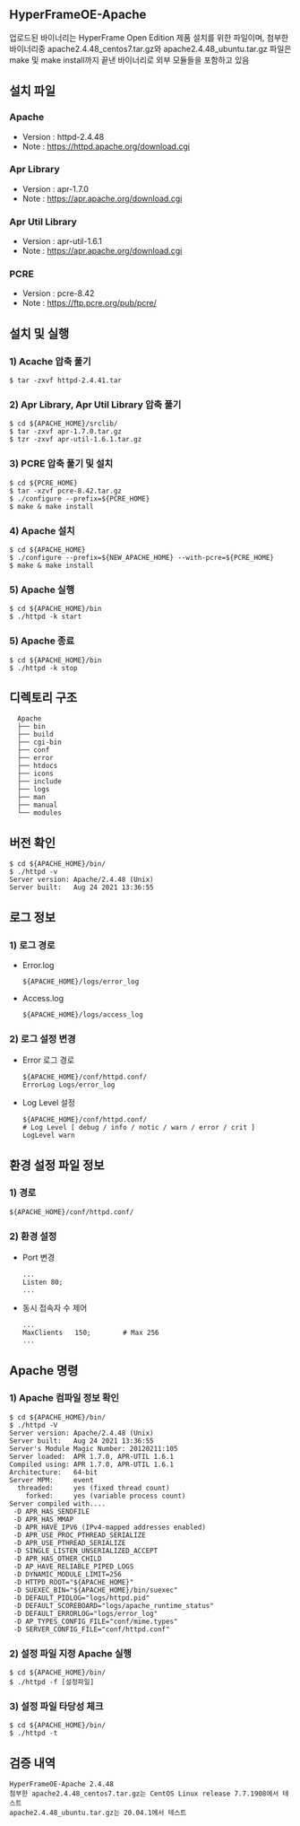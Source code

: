 ## HyperFrameOE-Apache

업로드된 바이너리는 HyperFrame Open Edition 제품 설치를 위한 파일이며, 첨부한 바이너리중 apache2.4.48_centos7.tar.gz와 apache2.4.48_ubuntu.tar.gz 파일은 make 및 make install까지 끝낸 바이너리로 외부 모듈들을 포함하고 있음

## 설치 파일

### Apache

* Version : httpd-2.4.48
* Note : https://httpd.apache.org/download.cgi

### Apr Library

* Version : apr-1.7.0
* Note : https://apr.apache.org/download.cgi

### Apr Util Library

* Version : apr-util-1.6.1
* Note : https://apr.apache.org/download.cgi

### PCRE

* Version : pcre-8.42
* Note : https://ftp.pcre.org/pub/pcre/

## 설치 및 실행

### 1) Acache 압축 풀기

    $ tar -zxvf httpd-2.4.41.tar  

### 2) Apr Library, Apr Util Library 압축 풀기

    $ cd ${APACHE_HOME}/srclib/
    $ tar -zxvf apr-1.7.0.tar.gz    
    $ tzr -zxvf apr-util-1.6.1.tar.gz  

### 3) PCRE 압축 풀기 및 설치

    $ cd ${PCRE_HOME}
    $ tar -xzvf pcre-8.42.tar.gz
    $ ./configure --prefix=${PCRE_HOME}
    $ make & make install

### 4) Apache 설치

    $ cd ${APACHE_HOME}
    $ ./configure --prefix=${NEW_APACHE_HOME} --with-pcre=${PCRE_HOME}
    $ make & make install

### 5) Apache 실행

    $ cd ${APACHE_HOME}/bin
    $ ./httpd -k start
    
### 5) Apache 종료

    $ cd ${APACHE_HOME}/bin
    $ ./httpd -k stop

## 디렉토리 구조

      Apache
      ├── bin
      ├── build      
      ├── cgi-bin            
      ├── conf            
      ├── error
      ├── htdocs        
      ├── icons
      ├── include
      ├── logs
      ├── man
      ├── manual
      └── modules           

## 버전 확인

    $ cd ${APACHE_HOME}/bin/
    $ ./httpd -v
    Server version: Apache/2.4.48 (Unix)
    Server built:   Aug 24 2021 13:36:55

## 로그 정보

### 1) 로그 경로

* Error.log

      ${APACHE_HOME}/logs/error_log
      
* Access.log

      ${APACHE_HOME}/logs/access_log

### 2) 로그 설정 변경

* Error 로그 경로

      ${APACHE_HOME}/conf/httpd.conf/
      ErrorLog Logs/error_log
      
* Log Level 설정

      ${APACHE_HOME}/conf/httpd.conf/
      # Log Level [ debug / info / notic / warn / error / crit ]
      LogLevel warn
      
## 환경 설정 파일 정보

### 1) 경로
    
    ${APACHE_HOME}/conf/httpd.conf/

### 2) 환경 설정

* Port 변경

      ...
      Listen 80;
      ...

* 동시 접속자 수 제어

      ...
      MaxClients   150;        # Max 256
      ...

## Apache 명령

### 1) Apache 컴파일 정보 확인

    $ cd ${APACHE_HOME}/bin/
    $ ./httpd -V
    Server version: Apache/2.4.48 (Unix)
    Server built:   Aug 24 2021 13:36:55
    Server's Module Magic Number: 20120211:105
    Server loaded:  APR 1.7.0, APR-UTIL 1.6.1
    Compiled using: APR 1.7.0, APR-UTIL 1.6.1
    Architecture:   64-bit
    Server MPM:     event
      threaded:     yes (fixed thread count)
        forked:     yes (variable process count)
    Server compiled with....
     -D APR_HAS_SENDFILE
     -D APR_HAS_MMAP
     -D APR_HAVE_IPV6 (IPv4-mapped addresses enabled)
     -D APR_USE_PROC_PTHREAD_SERIALIZE
     -D APR_USE_PTHREAD_SERIALIZE
     -D SINGLE_LISTEN_UNSERIALIZED_ACCEPT
     -D APR_HAS_OTHER_CHILD
     -D AP_HAVE_RELIABLE_PIPED_LOGS
     -D DYNAMIC_MODULE_LIMIT=256
     -D HTTPD_ROOT="${APACHE_HOME}"
     -D SUEXEC_BIN="${APACHE_HOME}/bin/suexec"
     -D DEFAULT_PIDLOG="logs/httpd.pid"
     -D DEFAULT_SCOREBOARD="logs/apache_runtime_status"
     -D DEFAULT_ERRORLOG="logs/error_log"
     -D AP_TYPES_CONFIG_FILE="conf/mime.types"
     -D SERVER_CONFIG_FILE="conf/httpd.conf"
     
### 2) 설정 파일 지정 Apache 실행

    $ cd ${APACHE_HOME}/bin/
    $ ./httpd -f [설정파일]     

### 3) 설정 파일 타당성 체크

    $ cd ${APACHE_HOME}/bin/
    $ ./httpd -t                                           
      
## 검증 내역

    HyperFrameOE-Apache 2.4.48
    첨부한 apache2.4.48_centos7.tar.gz는 CentOS Linux release 7.7.1908에서 테스트 
    apache2.4.48_ubuntu.tar.gz는 20.04.1에서 테스트  
